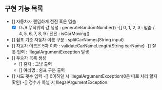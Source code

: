 ## 구현 기능 목록
- [] 자동차가 랜덤하게 전진 혹은 멈춤
  -[x] 0~9 무작위의 값 생성 : generateRandomNumber()
  -[] 0, 1, 2, 3 : 멈춤 / 4, 5, 6, 7, 8, 9 : 전진 : isCarMoving() 
- [] 쉼표 기준 자동차 이름 구분 : splitCarNames(String input)
- [] 자동차 이름은 5자 이하 : validateCarNameLength(String carName)
  -[] 잘못 입력 : IllegalArgumentException 발생 
- [] 우승자 목록 생성
  - [] 혼자 : 그냥 출력
  - [] 여러명 : 쉼표 구분 출력
- [] 시도 횟수 입력
  -[] 0이하일 시 IllegalArgumentException(0은 따로 처리 할지 확인)
  -[] 정수가 아닐 시 IllegalArgumentException 